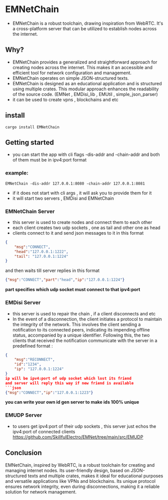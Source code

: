 # EMNetChain
- EMNetChain is a robust toolchain, drawing inspiration from WebRTC. It's a cross-platform server that can be utilized to establish nodes across the internet.

## Why?
- EMNetChain provides a generalized and straightforward approach for creating nodes across the internet. This makes it an accessible and efficient tool for network configuration and management.
- EMNetChain operates on simple JSON-structured texts.
- EMNetChain is designed as an educational application and is structured using multiple crates. This modular approach enhances the readability of the source code. (EMNet , EMDisi_lib , EMUtil , simple_json_parser)
- it can be used to create vpns , blockchains and etc

## install
```shell
cargo install EMNetChain
```

## Getting started
- you can start the app with cli flags -dis-addr and -chain-addr and both of them must be in ipv4:port format
### example:
```shell
EMNetChain -dis-addr 127.0.0.1:8080 -chain-addr 127.0.0.1:8081
```
- if it does not start with cli args , it will ask you to provide them for it
- it will start two servers , EMDisi and EMNetChain

### EMNetChain Server
- this server is used to create nodes and connect them to each other
- each client creates two udp sockets , one as tail and other one as head
- clients connect to it and send json messages to it in this format
```json
{
    "msg":"CONNECT",
    "head":"127.0.0.1:1222",
    "tail": "127.0.0.1:1224"
}
```
and then waits till server replies in this format
```json
{"msg":"CONNECT","part":"head","ip":"127.0.0.1:1224"}
```
**part specifies which udp socket must connect to that ipv4:port**

### EMDisi Server
- this server is used to repair the chain , if a client disconnects and etc
- In the event of a disconnection, the client initiates a protocol to maintain the integrity of the network. This involves the client sending a notification to its connected peers, indicating its impending offline status, accompanied by a unique identifier. Following this, the two clients that received the notification communicate with the server in a predefined format :
```json
{
    "msg":"RECONNECT",
    "id":"1234",
    "ip": "127.0.0.1:1224"
}
ip will be ipv4:port of udp socket which lost its friend
and server will reply this way if new friend is available
```json
{"msg":"CONNECT","ip":"127.0.0.1:1223"}
```
**you can write your own id gen server to make ids 100% unique**

### EMUDP Server
- to users get ipv4:port of their udp sockets , this server just echos the ipv4:port of connected clients https://github.com/SkillfulElectro/EMNet/tree/main/src/EMUDP

## Conclusion
EMNetChain, inspired by WebRTC, is a robust toolchain for creating and managing internet nodes. Its user-friendly design, based on JSON-structured texts and multiple crates, makes it ideal for educational purposes and versatile applications like VPNs and blockchains. Its unique protocol ensures network integrity, even during disconnections, making it a reliable solution for network management. 
